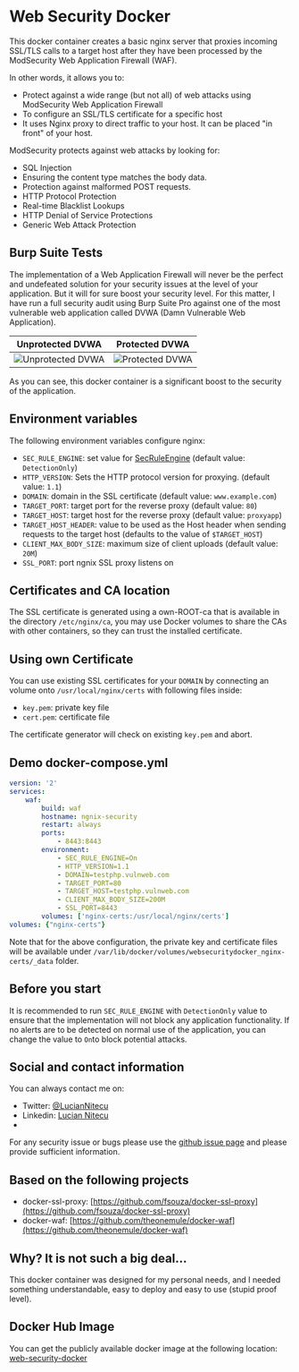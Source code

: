 # Web Security Docker

This docker container creates a basic nginx server that proxies incoming  SSL/TLS calls to a target host after they have been processed by the ModSecurity Web Application Firewall (WAF).

In other words, it allows you to:
- Protect against a wide range (but not all) of web attacks using ModSecurity Web Application Firewall
- To configure an SSL/TLS certificate for a specific host
- It uses Nginx proxy to direct traffic to your host. It can be placed "in front" of your host.

ModSecurity protects against web attacks by looking for:
- SQL Injection
- Ensuring the content type matches the body data.
- Protection against malformed POST requests.
- HTTP Protocol Protection
- Real-time Blacklist Lookups
- HTTP Denial of Service Protections
- Generic Web Attack Protection


## Burp Suite Tests

The implementation of a Web Application Firewall will never be the perfect and undefeated solution for your security issues at the level of your application. But it will for sure boost your security level. For this matter, I have run a full security audit using Burp Suite Pro against one of the most vulnerable web application called DVWA (Damn Vulnerable Web Application).

| Unprotected DVWA | Protected DVWA |
|------------------|----------------|
|![Unprotected DVWA](https://i.imgur.com/8ia2yJt.png)|![Protected DVWA](https://i.imgur.com/mjb8F9o.png)|

As you can see, this docker container is a significant boost to the security of the application. 

## Environment variables

The following environment variables configure nginx:

- ``SEC_RULE_ENGINE``: set value for [SecRuleEngine](https://github.com/SpiderLabs/ModSecurity/wiki/Reference-Manual-(v2.x)#SecRuleEngine) (default value: ``DetectionOnly``)
- ``HTTP_VERSION``: Sets the HTTP protocol version for proxying. (default value: ``1.1``)
- ``DOMAIN``: domain in the SSL certificate (default value: ``www.example.com``)
- ``TARGET_PORT``: target port for the reverse proxy (default value: ``80``)
- ``TARGET_HOST``: target host for the reverse proxy (default value: ``proxyapp``)
- ``TARGET_HOST_HEADER``: value to be used as the Host header when sending
  requests to the target host (defaults to the value of ``$TARGET_HOST``)
- ``CLIENT_MAX_BODY_SIZE``: maximum size of client uploads (default value: ``20M``)
- ``SSL_PORT``: port ngnix SSL proxy listens on

## Certificates and CA location

The SSL certificate is generated using a own-ROOT-ca that is available in the
directory ``/etc/nginx/ca``, you may use Docker volumes to share the CAs with
other containers, so they can trust the installed certificate.

## Using own Certificate

You can use existing SSL certificates for your ``DOMAIN``
by connecting an volume onto ``/usr/local/nginx/certs`` with following files inside:

- ``key.pem``: private key file
- ``cert.pem``: certificate file

The certificate generator will check on existing ``key.pem`` and abort.

## Demo docker-compose.yml

```yaml
version: '2'
services:
    waf:
        build: waf
        hostname: ngnix-security
        restart: always
        ports:
            - 8443:8443
        environment:
            - SEC_RULE_ENGINE=On
            - HTTP_VERSION=1.1
            - DOMAIN=testphp.vulnweb.com
            - TARGET_PORT=80
            - TARGET_HOST=testphp.vulnweb.com
            - CLIENT_MAX_BODY_SIZE=200M
            - SSL_PORT=8443
        volumes: ['nginx-certs:/usr/local/nginx/certs']
volumes: {"nginx-certs"}
```

Note that for the above configuration, the private key and certificate files will be available under ``/var/lib/docker/volumes/websecuritydocker_nginx-certs/_data`` folder.

## Before you start

It is recommended to run ``SEC_RULE_ENGINE`` with ``DetectionOnly`` value to ensure that the implementation will not block any application functionality. If no alerts are to be detected on normal use of the application, you can change the value to ``On``to block potential attacks.

## Social and contact information

You can always contact me on:
- Twitter: [@LucianNitecu](https://twitter.com/LucianNitescu)
- Linkedin: [Lucian Nitecu](https://www.linkedin.com/in/luciannitescu/)
- 

For any security issue or bugs please use the [github issue page](https://github.com/NitescuLucian/web-security-docker/issues) and please provide sufficient information.

## Based on the following projects

- docker-ssl-proxy: [https://github.com/fsouza/docker-ssl-proxy](https://github.com/fsouza/docker-ssl-proxy)
- docker-waf: [https://github.com/theonemule/docker-waf](https://github.com/theonemule/docker-waf)

## Why? It is not such a big deal...

This docker container was designed for my personal needs, and I needed something understandable, easy to deploy and easy to use (stupid proof level).

## Docker Hub Image

You can get the publicly available docker image at the following location: [web-security-docker](https://github.com/NitescuLucian/web-security-docker)
